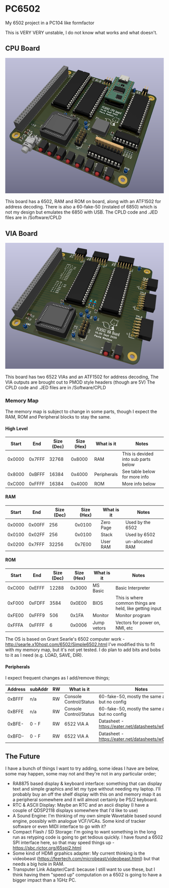 # PC6502
My 6502 project in a PC104 like formfactor

This is VERY VERY unstable, I do not know what works and what doesn't.

## CPU Board
![Render of PC6502 CPU board](/Images/PC6502_CPU_Render.png?raw=true "Render of the PC6502 CPU board")

This board has a 6502, RAM and ROM on board, along with an ATF1502 for address decoding. There is also a 60-fake-50 (instaled of 6850) which is not my design but emulates the 6850 with USB.
The CPLD code and .JED files are in /Software/CPLD

## VIA Board
![Render of PC6502 VIA board](/Images/PC6502_VIA_Render.png?raw=true "Render of the PC6502 VIA board")

This board has two 6522 VIAs and an ATF1502 for address decoding, The VIA outputs are brought out to PMOD style headers (though are 5V)
The CPLD code and .JED files are in /Software/CPLD

### Memory Map
The memory map is subject to change in some parts, though I expect the RAM, ROM and Peripheral blocks to stay the same.

#### High Level
| Start | End | Size (Dec) | Size (Hex) | What is it | Notes |
|-------|-----|----|----|----|---------------|
| 0x0000|0x7FFF| 32768 | 0x8000 | RAM  | This is devided into sub parts below |
| 0x8000|0xBFFF| 16384 | 0x4000 | Peripherals | See table below for more info |
| 0xC000|0xFFFF| 16384 | 0x4000 | ROM | More info below |

#### RAM 
| Start | End | Size (Dec) | Size (Hex) | What is it | Notes |
|-------|-----|----|----|----|---------------|
| 0x0000|0x00FF| 256 | 0x0100 | Zero Page  | Used by the 6502 |
| 0x0100|0x02FF| 256 | 0x0100 | Stack  | Used by 6502 |
| 0x0200|0x7FFF| 32256 | 0x7E00 | User RAM  | un-allocated RAM |

#### ROM 
| Start | End | Size (Dec) | Size (Hex) | What is it | Notes |
|-------|-----|----|----|----|---------------|
| 0xC000|0xEFFF| 12288 | 0x3000 | MS Basic  | Basic Interpreter |
| 0xF000|0xFDFF| 3584 | 0x0E00 | BIOS  | This is where common things are held, like getting input |
| 0xFE00|0xFFF9| 506 | 0x1FA | Monitor  | Monitor program |
| 0xFFFA|0xFFFF| 6 | 0x0006 | Jump vetors  | Vectors for power on, NMI, etc |

The OS is based on Grant Searle's 6502 computer work - http://searle.x10host.com/6502/Simple6502.html
I've modified this to fit with my memory map, but it's not yet tested.
I do plan to add bits and bobs to it as I need (e.g. LOAD, SAVE, DIR).

#### Peripherals
I expect frequent changes as I add/remove things;

| Address | subAddr | RW | What is it | Notes |
|---------|---------|----|-------|---------------|
| 0xBFFF | n/a | RW | Console Control/Status | 60-fake-50, mostly the same as 6850, but no config |
| 0xBFFE | n/a | RW | Console Control/Status | 60-fake-50, mostly the same as 6850, but no config |
| 0xBFE- | 0 - F | RW | 6522 VIA A | Datasheet - https://eater.net/datasheets/w65c22.pdf |
| 0xBFD- | 0 - F | RW | 6522 VIA A | Datasheet - https://eater.net/datasheets/w65c22.pdf |

## The Future
I have a bunch of things I want to try adding, some ideas I have are below, some may happen, some may not and they're not in any particular order;

* RA8875 based display & keyboard interface: something that can display text and simple graphics and let my type without needing my laptop. I'll probably buy an off the shelf display with this on and memory map it as a peripheral somewhere and it will almost certainly be PS/2 keyboard.
* RTC & ASCII Display: Maybe an RTC and an ascii display (I have a couple of QDSP2118 displays somewhere that I'd like to use)
* A Sound Engine: I'm thinking of my own simple Wavetable based sound engine, possibly with analogue VCF/VCAs. Some kind of tracker software or even MIDI interface to go with it?
* Compact Flash / SD Storage: I'm going to want something in the long run as retyping code is going to get tedious quickly. I have found a 6502 SPI interface here, so that may speed things up - https://sbc.rictor.org/65spi2.html
* Some kind of HDMI grpahics adapter: My current thinking is the videobeast (https://feertech.com/microbeast/videobeast.html) but that needs a big hole in RAM.
* Transputer Link Adapter/Card: because I still want to use these, but I think having them "speed up" computation on a 6502 is going to have a bigger impact than a 1GHz PC.


